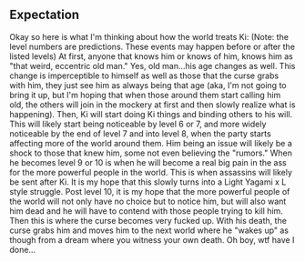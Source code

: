 ## Expectation
Okay so here is what I'm thinking about how the world treats Ki: (Note: the level numbers are predictions. These events may happen before or after the listed levels)
	At first, anyone that knows him or knows of him, knows him as "that weird, eccentric old man." Yes, old man...his age changes as well. This change is imperceptible to himself as well as those that the curse grabs with him, they just see him as always being that age (aka, I'm not going to bring it up, but I'm hoping that when those around them start calling him old, the others will join in the mockery at first and then slowly realize what is happening).
	Then, Ki will start doing Ki things and binding others to his will. This will likely start being noticeable by level 6 or 7, and more widely noticeable by the end of level 7 and into level 8, when the party starts affecting more of the world around them. Him being an issue will likely be a shock to those that knew him, some not even believing the "rumors."
	When he becomes level 9 or 10 is when he will become a real big pain in the ass for the more powerful people in the world. This is when assassins will likely be sent after Ki.
	It is my hope that this slowly turns into a Light Yagami x L style struggle.
	Post level 10, it is my hope that the more powerful people of the world will not only have no choice but to notice him, but will also want him dead and he will have to contend with those people trying to kill him.
	Then this is where the curse becomes very fucked up. With his death, the curse grabs him and moves him to the next world where he "wakes up" as though from a dream where you witness your own death. Oh boy, wtf have I done...